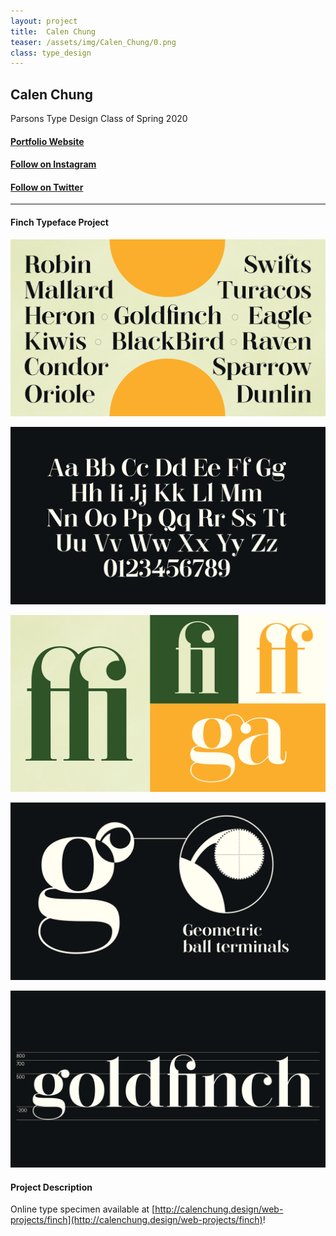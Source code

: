 ```yaml
---
layout: project
title:  Calen Chung
teaser: /assets/img/Calen_Chung/0.png
class: type_design
---
```

## Calen Chung ##
Parsons Type Design Class of Spring 2020

#### [Portfolio Website](http://calenchung.design) ####
#### [Follow on Instagram](https://www.instagram.com/chungcalen/)

#### [Follow on Twitter](https://www.twitter.com/calenchung/)

---
#### Finch Typeface Project ####
![image1](/assets/img/Calen_Chung/1.png)

![image2](/assets/img/Calen_Chung/2.png)

![image3](/assets/img/Calen_Chung/3.png)

![image4](/assets/img/Calen_Chung/4.png)

![image5](/assets/img/Calen_Chung/5.png)

#### Project Description ####
Online type specimen available at [http://calenchung.design/web-projects/finch](http://calenchung.design/web-projects/finch)!